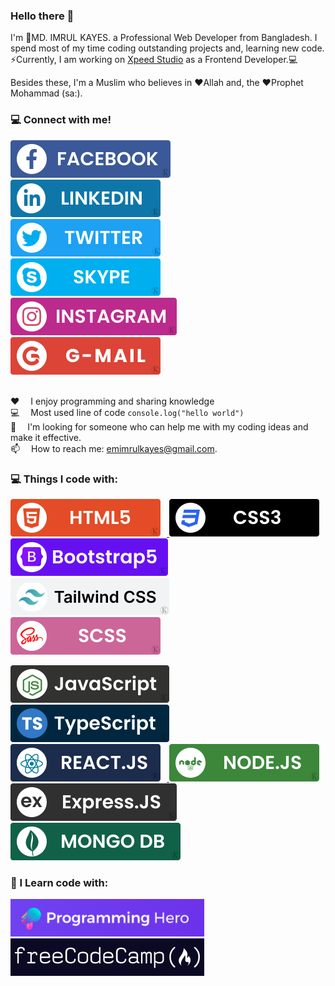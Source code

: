 ### Hello there 👋
I'm :boy:MD. IMRUL KAYES. a Professional Web Developer from Bangladesh. I spend most of my time coding outstanding projects and, learning new code. ⚡Currently, I am working on <a href="https://xpeedstudio.com/">Xpeed Studio</a> as a Frontend Developer.:computer: <br>

Besides these, I'm a Muslim who believes in :heart:Allah and, the :heart:Prophet Mohammad (sa:).

### :computer: Connect with me!
<a href="https://www.facebook.com/emimrulkayes0" target="blank"> <img src="./images/social/facebook.svg" style="max-width: 100%; margin-right: 10px;" > </a> <a href="https://www.linkedin.com/in/emimrulkayes" target="blank"> <img src="./images/social/LinkedIn.svg" style="max-width: 100%; margin-right: 10px;" > </a> <a href="https://twitter.com/emimrulkayes" target="blank"> <img src="./images/social/Twitter.svg" style="max-width: 100%; margin-right: 10px;" > </a> <br/>
<a href="https://join.skype.com/invite/pAvVLbmxJy2G" target="blank"> <img src="./images/social/skype.svg" style="max-width: 100%; margin-right: 10px; " > </a> <a href="https://www.instagram.com/em.imrulkayes" target="blank"> <img src="./images/social/instagram.svg" style="max-width: 100%; margin-right: 10px; " > </a> <a href="mailto:emimrulkayes@gmail.com" target="blank"> <img src="./images/social/gmail.svg" style="max-width: 100%; margin-right: 10px; " > </a> 
<br/>
<br/>

<p dir="auto"><g-emoji class="g-emoji" alias="hearts" fallback-src="https://github.githubassets.com/images/icons/emoji/unicode/2665.png">♥️</g-emoji>  I enjoy programming and sharing knowledge <br>
<g-emoji class="g-emoji" alias="computer" fallback-src="https://github.githubassets.com/images/icons/emoji/unicode/1f4bb.png">💻</g-emoji>  Most used line of code <code>console.log("hello world")</code> <br>
<g-emoji class="g-emoji" alias="thinking" fallback-src="https://github.githubassets.com/images/icons/emoji/unicode/1f914.png">🤔</g-emoji>  I'm looking for someone who can help me with my coding ideas and make it effective.<br>
<g-emoji class="g-emoji" alias="email" fallback-src="https://github.githubassets.com/images/icons/emoji/unicode/1f4e7.png">📫</g-emoji>  How to reach me: <a href="mailto:emimrulkayes@gmail.com">emimrulkayes@gmail.com</a>.<br>
<g-emoji class="g-emoji" alias="zap" fallback-src="https://github.githubassets.com/images/icons/emoji/unicode/26a1.png"></p>

### :computer: Things I code with:
<a href="https://www.w3schools.com/html/html_intro.asp" target="blank"> <img src="./images/code/html.svg" style="margin-right: 10px;" > </a>
<a href="https://www.w3schools.com/css/css_intro.asp" target="blank"> <img src="./images/code/css.svg" style="margin-right: 10px;" > </a>
<a href="https://getbootstrap.com/" target="blank"> <img src="./images/code/bootstrap.svg" style="margin-right: 10px;" > </a>
<a href="https://tailwindui.com/" target="blank"> <img src="./images/code/tailwind.svg" style="margin-right: 10px;" > </a>
<a href="https://sass-lang.com/" target="blank"><img src="./images/code/scss.svg" style="margin-right: 10px;" ></a>
<br/>
  
<a href="https://www.javascript.com/" target="blank"> <img src="./images/code/JS.svg" style="margin-right: 10px;" > </a>
<a href="https://www.typescriptlang.org/" target="blank"> <img src="./images/code/ts.svg" style="margin-right: 10px;" > </a>
<a href="https://reactjs.org/" target="blank"> <img src="./images/code/react.svg" style="margin-right: 10px;" > </a>
<a href="https://nodejs.org/en/" target="blank"> <img src="./images/code/node.svg" style="margin-right: 10px;" > </a>
<a href="https://expressjs.com" target="blank"> <img src="./images/code/express.svg" style="margin-right: 10px;" > </a>
<br/>
<a href="https://www.mongodb.com" target="blank"> <img src="./images/code/Mongodb.svg" style="margin-right: 10px;" > </a>


### 🌱 I Learn code with:
<a href="https://web.programming-hero.com/" target="blank"> <img src="./images/ph.png" style="max-width: 100%; margin-right: 10px; " > </a> <a href="https://www.freecodecamp.org/" target="blank"> <img src="./images/freecodecamp.jpg" style="max-width: 100%; margin-right: 10px; " > </a> 


<!--
**emimrulkayes/emimrulkayes** is a ✨ _special_ ✨ repository because its `README.md` (this file) appears on your GitHub profile.

Here are some ideas to get you started:

- 🔭 I’m currently working on ...
- 🌱 I’m currently learning ...
- 👯 I’m looking to collaborate on ...
- 🤔 I’m looking for help with ...
- 💬 Ask me about ...
- 📫 How to reach me: ...
- 😄 Pronouns: ...
- ⚡ Fun fact: ...
-->
